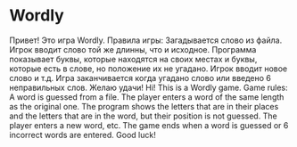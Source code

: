 # Wordly
Привет! Это игра Wordly. Правила игры: Загадывается слово из файла. Игрок вводит слово той же длинны, что и исходное. Программа показывает буквы, которые находятся на своих местах и буквы, которые есть в слове, но положение их не угадано. Игрок вводит новое слово и т.д. Игра заканчивается когда угадано слово или введено 6 неправильных слов. Желаю удачи!
Hi! This is a Wordly game. Game rules: A word is guessed from a file. The player enters a word of the same length as the original one. The program shows the letters that are in their places and the letters that are in the word, but their position is not guessed. The player enters a new word, etc. The game ends when a word is guessed or 6 incorrect words are entered. Good luck!
